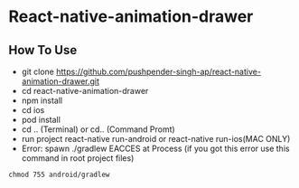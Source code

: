 # React-native-animation-drawer

## How To Use
  - git clone https://github.com/pushpender-singh-ap/react-native-animation-drawer.git 
  - cd react-native-animation-drawer
  - npm install
  - cd ios
  - pod install
  - cd .. (Terminal) or cd.. (Command Promt)
  - run project react-native run-android or react-native run-ios(MAC ONLY)
  - Error: spawn ./gradlew EACCES at Process (if you got this error use this command in root project files)
  ```
  chmod 755 android/gradlew
  ```